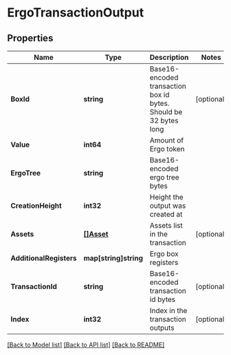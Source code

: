 # ErgoTransactionOutput

## Properties

Name | Type | Description | Notes
------------ | ------------- | ------------- | -------------
**BoxId** | **string** | Base16-encoded transaction box id bytes. Should be 32 bytes long | [optional] 
**Value** | **int64** | Amount of Ergo token | 
**ErgoTree** | **string** | Base16-encoded ergo tree bytes | 
**CreationHeight** | **int32** | Height the output was created at | 
**Assets** | [**[]Asset**](Asset.md) | Assets list in the transaction | [optional] 
**AdditionalRegisters** | **map[string]string** | Ergo box registers | 
**TransactionId** | **string** | Base16-encoded transaction id bytes | [optional] 
**Index** | **int32** | Index in the transaction outputs | [optional] 

[[Back to Model list]](../README.md#documentation-for-models) [[Back to API list]](../README.md#documentation-for-api-endpoints) [[Back to README]](../README.md)


